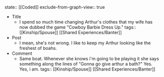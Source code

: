 state:: [[Coded]]
exclude-from-graph-view:: true

- Title
  - I spend so much time changing Arthur's clothes that my wife has now dubbed the game "Cowboy Barbie Dress Up."
    tags:: [[Kinship/Spouse]] [[Shared Experiences/Banter]]
- Post
  - I mean, she's not wrong. I like to keep my Arthur looking like the freshest of boahs.
- Comment
  - Same boat. Whenever she knows i'm going to be playing it she says something along the lines of "Gonna go give arthur a bath?" Yes. Yes, i am.
    tags:: [[Kinship/Spouse]] [[Shared Experiences/Banter]]
